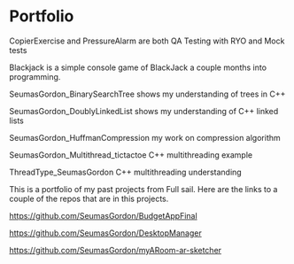 # Portfolio

CopierExercise and PressureAlarm are both QA Testing with RYO and Mock tests

Blackjack is a simple console game of BlackJack a couple months into programming.

SeumasGordon_BinarySearchTree shows my understanding of trees in C++

SeumasGordon_DoublyLinkedList shows my understanding of C++ linked lists

SeumasGordon_HuffmanCompression my work on compression algorithm

SeumasGordon_Multithread_tictactoe C++ multithreading example

ThreadType_SeumasGordon C++ multithreading understanding

This is a portfolio of my past projects from Full sail.
Here are the links to a couple of the repos that are in this projects.

https://github.com/SeumasGordon/BudgetAppFinal

https://github.com/SeumasGordon/DesktopManager

https://github.com/SeumasGordon/myARoom-ar-sketcher
